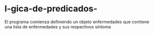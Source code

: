 # l-gica-de-predicados-
El programa comienza definiendo un objeto enfermedades que contiene una lista de enfermedades y sus respectivos síntoma
